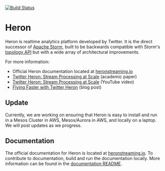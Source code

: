 [![Build Status](https://travis-ci.org/twitter/heron.svg?&branch=master)](https://travis-ci.org/twitter/heron)

# Heron



Heron is realtime analytics platform developed by Twitter. It is the direct
successor of [Apache Storm](http://storm.apache.org), built to be backwards
compatible with Storm's [topology API](http://storm.apache.org/releases/current/Tutorial.html#topologies)
but with a wide array of architectural improvements.



For more information:

* Official Heron documentation located at [heronstreaming.io](http://heronstreaming.io)
* [Twitter Heron: Stream Processing at Scale](http://dl.acm.org/citation.cfm?id=2742788) (academic paper)
* [Twitter Heron: Stream Processing at
  Scale](https://www.youtube.com/watch?v=pUaFOuGgmco) (YouTube video)
* [Flying Faster with Twitter
  Heron](https://blog.twitter.com/2015/flying-faster-with-twitter-heron) (blog
  post)

## Update

Currently, we are working on ensuring that Heron is easy to install and run in a
Mesos Cluster in AWS, Mesos/Aurora in AWS, and locally on a laptop. We will post
updates as we progress.

## Documentation

The official documentation for Heron is located at [heronstreaming.io](http://heronstreaming.io). To contribute to documentation, build and run the documentation locally. More information can be
found in the [documentation
README](website/README.md).
